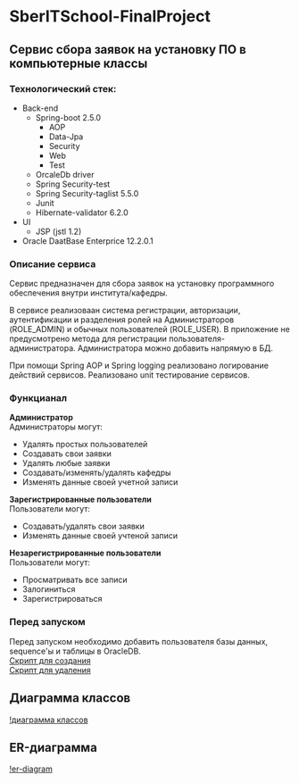 # SberITSchool-FinalProject
## Сервис сбора заявок на установку ПО в компьютерные классы

### Технологический стек:
+ Back-end
  + Spring-boot 2.5.0
    + AOP
    + Data-Jpa
    + Security
    + Web
    + Test
  + OrcaleDb driver
  + Spring Security-test
  + Spring Security-taglist 5.5.0
  + Junit
  + Hibernate-validator 6.2.0
+ UI
  + JSP (jstl 1.2)
+ Oracle DaatBase Enterprice 12.2.0.1  

### Описание сервиса
<p> Сервис предназначен для сбора заявок на установку программного обеспечения внутри института/кафедры. </p>
<p> В сервисе реализоваан система регистрации, авторизации, аутентификации и разделения ролей на Администраторов (ROLE_ADMIN) и обычных пользователей (ROLE_USER). В приложение не предусмотрено метода для регистрации пользователя-администратора. Администратора можно добавить напрямую в БД. </p>  
При помощи Spring AOP и Spring logging реализовано логирование действий сервисов. Реализовано unit тестирование сервисов.


### Функцианал  
**Администратор**  
Администраторы могут:
+ Удалять простых пользователей
+ Создавать свои заявки
+ Удалять любые заявки
+ Создавать/изменять/удалять кафедры
+ Изменять данные своей учетной записи

**Зарегистрированные пользователи**  
Пользователи могут:
+ Создавать/удалять свои заявки
+ Изменять данные своей учтеной записи

**Незарегистрированные пользователи**  
Пользователи могут:
+ Просматривать все записи
+ Залогиниться
+ Зарегистрироваться  

### Перед запуском
Перед запуском необходимо добавить пользователя базы данных, sequence'ы и таблицы в OracleDB.  
[Скрипт для создания](https://github.com/progerSapog/SberITSchool-FinalProject/blob/main/sql%20scripts/CreateDB.sql)  
[Скрипт для удаления](https://github.com/progerSapog/SberITSchool-FinalProject/blob/main/sql%20scripts/DropDB.sql)

## Диаграмма классов
[!диаграмма классов](https://github.com/progerSapog/SberITSchool-FinalProject/blob/main/%D0%9E%D1%84%D0%BE%D1%80%D0%BC%D0%BB%D0%B5%D0%BD%D0%B8%D0%B5/%D1%83%D0%BF%D1%80%D0%BE%D1%89%D0%B5%D0%BD%D0%BD%D0%B0%D1%8F%20%D0%B4%D0%B8%D0%B0%D0%B3%D1%80%D0%B0%D0%BC%D0%BC%D0%B0%20%D0%BA%D0%BB%D0%B0%D1%81%D1%81%D0%BE%D0%B2.jpg)

## ER-диаграмма
[!er-diagram](https://github.com/progerSapog/SberITSchool-FinalProject/blob/main/%D0%9E%D1%84%D0%BE%D1%80%D0%BC%D0%BB%D0%B5%D0%BD%D0%B8%D0%B5/ER-diagram.png)
